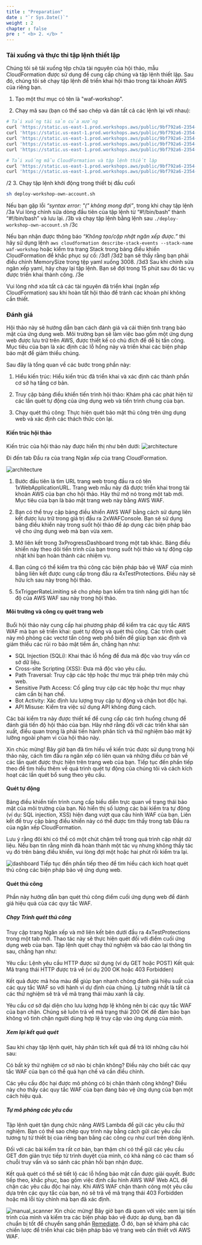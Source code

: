 ```yaml
---
title : "Preparation"
date : "`r Sys.Date()`"
weight : 2
chapter : false
pre : " <b> 2. </b> "
---
```


### Tải xuống và thực thi tập lệnh thiết lập

Chúng tôi sẽ tải xuống tệp chứa tài nguyên của hội thảo, mẫu CloudFormation được sử dụng để cung cấp chúng và tập lệnh thiết lập. Sau đó, chúng tôi sẽ chạy tập lệnh để triển khai hội thảo trong tài khoản AWS của riêng bạn.

1. Tạo một thư mục có tên là "waf-workshop".

2. Chạy mã sau (bạn có thể sao chép và dán tất cả các lệnh lại với nhau):

```bash
# Tải xuống tài sản của xưởng
curl 'https://static.us-east-1.prod.workshops.aws/public/9bf792a6-2354-4106-9e62-7e75544c4ccc/assets/automated-scanner.zip' --output automated-scanner.zip
curl 'https://static.us-east-1.prod.workshops.aws/public/9bf792a6-2354-4106-9e62-7e75544c4ccc/assets/manual-scanner.zip' --output manual-scanner.zip
curl 'https://static.us-east-1.prod.workshops.aws/public/9bf792a6-2354-4106-9e62-7e75544c4ccc/assets/rate-limit-trigger.zip' --output rate-limit-trigger.zip
curl 'https://static.us-east-1.prod.workshops.aws/public/9bf792a6-2354-4106-9e62-7e75544c4ccc/assets/sample-static-website.html' --output sample-static-website.html
curl 'https://static.us-east-1.prod.workshops.aws/public/9bf792a6-2354-4106-9e62-7e75544c4ccc/assets/scanning-dashboard.html' --output scanning-dashboard.html

# Tải xuống mẫu CloudFormation và tập lệnh thiết lập
curl 'https://static.us-east-1.prod.workshops.aws/public/9bf792a6-2354-4106-9e62-7e75544c4ccc/static/waf-workshop.yaml' --output waf-workshop.yaml
curl 'https://static.us-east-1.prod.workshops.aws/public/9bf792a6-2354-4106-9e62-7e75544c4ccc/static/deploy-workshop-own-account.sh' --output deploy-workshop-own-account.sh
```
/2
3. Chạy tập lệnh khởi động trong thiết bị đầu cuối
```bash
sh deploy-workshop-own-account.sh
```
Nếu bạn gặp lỗi *“syntax error: "(" không mong đợi”*, trong khi chạy tập lệnh
/3a
Vui lòng chỉnh sửa dòng đầu tiên của tập lệnh từ “#!/bin/bash” thành “#!/bin/bash” và lưu lại.
/3b
và chạy tập lệnh bằng lệnh sau ```./deploy-workshop-own-account.sh```
/3c

Nếu bạn nhận được thông báo *“Không tạo/cập nhật ngăn xếp được.”* thì hãy sử dụng lệnh ```aws cloudformation describe-stack-events --stack-name waf-workshop``` hoặc kiểm tra trang Stack trong bảng điều khiển CloudFormation để khắc phục sự cố:
/3d1
/3d2
bạn sẽ thấy rằng bạn phải điều chỉnh MemorySize trong tệp yaml xuống 3008.
/3d3
Sau khi chỉnh sửa ngăn xếp yaml, hãy chạy lại tập lệnh. Bạn sẽ đợi trong 15 phút sau đó tác vụ được triển khai thành công.
/3e

Vui lòng nhớ xóa tất cả các tài nguyên đã triển khai (ngăn xếp CloudFormation) sau khi hoàn tất hội thảo để tránh các khoản phí không cần thiết.

### Đánh giá

Hội thảo này sẽ hướng dẫn bạn cách đánh giá và cải thiện tình trạng bảo mật của ứng dụng web. Môi trường bạn sẽ làm việc bao gồm một ứng dụng web được lưu trữ trên AWS, được thiết kế có chủ đích để dễ bị tấn công. Mục tiêu của bạn là xác định các lỗ hổng này và triển khai các biện pháp bảo mật để giảm thiểu chúng.

Sau đây là tổng quan về các bước trong phần này:
1. Hiểu kiến ​​trúc: Hiểu kiến ​​trúc đã triển khai và xác định các thành phần cơ sở hạ tầng cơ bản.

2. Truy cập bảng điều khiển tiến trình hội thảo: Khám phá các phát hiện từ các lần quét tự động của ứng dụng web và tiến trình chung của bạn.

3. Chạy quét thủ công: Thực hiện quét bảo mật thủ công trên ứng dụng web và xác định các thách thức còn lại.

#### Kiến trúc hội thảo

Kiến trúc của hội thảo này được hiển thị như bên dưới:
![architecture](/images/waf-workshop-architecture.png)

Đi đến tab Đầu ra của trang Ngăn xếp của trang CloudFormation.

![architecture](/images/2/output.png)

1. Bước đầu tiên là tìm URL trang web trong đầu ra có tên 1xWebApplicationURL. Trang web mẫu này đã được triển khai trong tài khoản AWS của bạn cho hội thảo. Hãy thử mở nó trong một tab mới. Mục tiêu của bạn là bảo mật trang web này bằng AWS WAF.

2. Bạn có thể truy cập bảng điều khiển AWS WAF bằng cách sử dụng liên kết được lưu trữ trong giá trị đầu ra 2xWAFConsole. Bạn sẽ sử dụng bảng điều khiển này trong suốt hội thảo để áp dụng các biện pháp bảo vệ cho ứng dụng web mà bạn vừa xem.

3. Mở liên kết trong 3xProgressDashboard trong một tab khác. Bảng điều khiển này theo dõi tiến trình của bạn trong suốt hội thảo và tự động cập nhật khi bạn hoàn thành các nhiệm vụ.

4. Bạn cũng có thể kiểm tra thủ công các biện pháp bảo vệ WAF của mình bằng liên kết được cung cấp trong đầu ra 4xTestProtections. Điều này sẽ hữu ích sau này trong hội thảo.

5. 5xTriggerRateLimiting sẽ cho phép bạn kiểm tra tính năng giới hạn tốc độ của AWS WAF sau này trong hội thảo.

#### Môi trường và công cụ quét trang web
Buổi hội thảo này cung cấp hai phương pháp để kiểm tra các quy tắc AWS WAF mà bạn sẽ triển khai: quét tự động và quét thủ công. Các trình quét này mô phỏng các vectơ tấn công web phổ biến để giúp bạn xác định và giảm thiểu các rủi ro bảo mật tiềm ẩn, chẳng hạn như:
- SQL Injection (SQLi): Khai thác lỗ hổng để đưa mã độc vào truy vấn cơ sở dữ liệu.
- Cross-site Scripting (XSS): Đưa mã độc vào yêu cầu.
- Path Traversal: Truy cập các tệp hoặc thư mục trái phép trên máy chủ web.
- Sensitive Path Access: Cố gắng truy cập các tệp hoặc thư mục nhạy cảm cần bị hạn chế.
- Bot Activity: Xác định lưu lượng truy cập tự động và chặn bot độc hại.
- API Misuse: Kiểm tra việc sử dụng API không đúng cách.

Các bài kiểm tra này được thiết kế để cung cấp các tình huống chung để đánh giá tiến độ hội thảo của bạn. Hãy nhớ rằng đối với các triển khai sản xuất, điều quan trọng là phải tiến hành phân tích và thử nghiệm bảo mật kỹ lưỡng ngoài phạm vi của hội thảo này.

Xin chúc mừng! Bây giờ bạn đã tìm hiểu về kiến ​​trúc được sử dụng trong hội thảo này, cách tìm đầu ra ngăn xếp có liên quan và những điều cơ bản về các lần quét được thực hiện trên trang web của bạn. Tiếp tục đến phần tiếp theo để tìm hiểu thêm về quá trình quét tự động của chúng tôi và cách kích hoạt các lần quét bổ sung theo yêu cầu.

#### Quét tự động
Bảng điều khiển tiến trình cung cấp biểu diễn trực quan về trạng thái bảo mật của môi trường của bạn. Nó hiển thị số lượng các bài kiểm tra tự động (ví dụ: SQL injection, XSS) hiện đang vượt qua cấu hình WAF của bạn. Liên kết để truy cập bảng điều khiển này có thể được tìm thấy trong tab Đầu ra của ngăn xếp CloudFormation.

Lưu ý rằng đôi khi có thể có một chút chậm trễ trong quá trình cập nhật dữ liệu. Nếu bạn tin rằng mình đã hoàn thành một tác vụ nhưng không thấy tác vụ đó trên bảng điều khiển, vui lòng đợi một hoặc hai phút rồi kiểm tra lại.

![dashboard](/images/2/dashboard.png)
Tiếp tục đến phần tiếp theo để tìm hiểu cách kích hoạt quét thủ công các biện pháp bảo vệ ứng dụng web.

#### Quét thủ công
Phần này hướng dẫn bạn quét thủ công điểm cuối ứng dụng web để đánh giá hiệu quả của các quy tắc WAF.

##### Chạy Trình quét thủ công
Truy cập trang Ngăn xếp và mở liên kết bên dưới đầu ra 4xTestProtections trong một tab mới. Thao tác này sẽ thực hiện quét đối với điểm cuối ứng dụng web của bạn. Tập lệnh quét chạy thử nghiệm và báo cáo lại thông tin sau, chẳng hạn như:

Yêu cầu: Lệnh yêu cầu HTTP được sử dụng (ví dụ GET hoặc POST)
Kết quả: Mã trạng thái HTTP được trả về (ví dụ 200 OK hoặc 403 Forbidden)

Kết quả được mã hóa màu để giúp bạn nhanh chóng đánh giá hiệu suất của các quy tắc WAF so với hành vi dự định của chúng. Lý tưởng nhất là tất cả các thử nghiệm sẽ trả về mã trạng thái màu xanh lá cây.

Yêu cầu cơ sở đại diện cho lưu lượng hợp lệ không nên bị các quy tắc WAF của bạn chặn. Chúng sẽ luôn trả về mã trạng thái 200 OK để đảm bảo bạn không vô tình chặn người dùng hợp lệ truy cập vào ứng dụng của mình.

##### Xem lại kết quả quét
Sau khi chạy tập lệnh quét, hãy phân tích kết quả để trả lời những câu hỏi sau:

Có bất kỳ thử nghiệm cơ sở nào bị chặn không? Điều này cho biết các quy tắc WAF của bạn có thể quá hạn chế và cần điều chỉnh.

Các yêu cầu độc hại được mô phỏng có bị chặn thành công không? Điều này cho thấy các quy tắc WAF của bạn đang bảo vệ ứng dụng của bạn một cách hiệu quả.

##### Tự mô phỏng các yêu cầu
Tập lệnh quét tận dụng chức năng AWS Lambda để gửi các yêu cầu thử nghiệm. Bạn có thể sao chép quy trình này bằng cách gửi các yêu cầu tương tự từ thiết bị của riêng bạn bằng các công cụ như curl trên dòng lệnh.

Đối với các bài kiểm tra rất cơ bản, bạn thậm chí có thể gửi các yêu cầu GET đơn giản trực tiếp từ trình duyệt của mình, có khả năng có các tham số chuỗi truy vấn và so sánh các phản hồi bạn nhận được.

Kết quả quét có thể sẽ tiết lộ các lỗ hổng bảo mật cần được giải quyết. Bước tiếp theo, khắc phục, bao gồm việc định cấu hình AWS WAF Web ACL để chặn các yêu cầu độc hại này. Khi AWS WAF chặn thành công một yêu cầu dựa trên các quy tắc của bạn, nó sẽ trả về mã trạng thái 403 Forbidden hoặc mã lỗi tùy chỉnh mà bạn đã xác định.

![manual_scanner](/images/2/manual_scanner.png)
Xin chúc mừng! Bây giờ bạn đã quen với việc xem lại tiến trình của mình và kiểm tra các biện pháp bảo vệ được áp dụng, bạn đã chuẩn bị tốt để chuyển sang phần [Remediate](3-Remediate/). Ở đó, bạn sẽ khám phá các chiến lược để triển khai các biện pháp bảo vệ trang web cần thiết với AWS WAF.